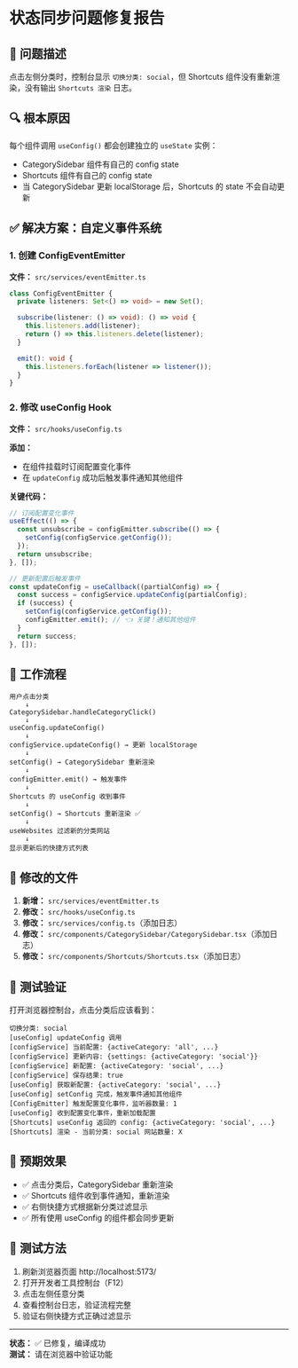 # 状态同步问题修复报告

## 🐛 问题描述
点击左侧分类时，控制台显示 `切换分类: social`，但 Shortcuts 组件没有重新渲染，没有输出 `Shortcuts 渲染` 日志。

## 🔍 根本原因
每个组件调用 `useConfig()` 都会创建独立的 `useState` 实例：
- CategorySidebar 组件有自己的 config state
- Shortcuts 组件有自己的 config state
- 当 CategorySidebar 更新 localStorage 后，Shortcuts 的 state 不会自动更新

## ✅ 解决方案：自定义事件系统

### 1. 创建 ConfigEventEmitter
**文件：** `src/services/eventEmitter.ts`

```typescript
class ConfigEventEmitter {
  private listeners: Set<() => void> = new Set();

  subscribe(listener: () => void): () => void {
    this.listeners.add(listener);
    return () => this.listeners.delete(listener);
  }

  emit(): void {
    this.listeners.forEach(listener => listener());
  }
}
```

### 2. 修改 useConfig Hook
**文件：** `src/hooks/useConfig.ts`

**添加：**
- 在组件挂载时订阅配置变化事件
- 在 `updateConfig` 成功后触发事件通知其他组件

**关键代码：**
```typescript
// 订阅配置变化事件
useEffect(() => {
  const unsubscribe = configEmitter.subscribe(() => {
    setConfig(configService.getConfig());
  });
  return unsubscribe;
}, []);

// 更新配置后触发事件
const updateConfig = useCallback((partialConfig) => {
  const success = configService.updateConfig(partialConfig);
  if (success) {
    setConfig(configService.getConfig());
    configEmitter.emit(); // 👈 关键！通知其他组件
  }
  return success;
}, []);
```

## 🔄 工作流程

```
用户点击分类
    ↓
CategorySidebar.handleCategoryClick()
    ↓
useConfig.updateConfig()
    ↓
configService.updateConfig() → 更新 localStorage
    ↓
setConfig() → CategorySidebar 重新渲染
    ↓
configEmitter.emit() → 触发事件
    ↓
Shortcuts 的 useConfig 收到事件
    ↓
setConfig() → Shortcuts 重新渲染 ✅
    ↓
useWebsites 过滤新的分类网站
    ↓
显示更新后的快捷方式列表
```

## 📝 修改的文件

1. **新增：** `src/services/eventEmitter.ts`
2. **修改：** `src/hooks/useConfig.ts`
3. **修改：** `src/services/config.ts`（添加日志）
4. **修改：** `src/components/CategorySidebar/CategorySidebar.tsx`（添加日志）
5. **修改：** `src/components/Shortcuts/Shortcuts.tsx`（添加日志）

## 🧪 测试验证

打开浏览器控制台，点击分类后应该看到：

```
切换分类: social
[useConfig] updateConfig 调用
[configService] 当前配置: {activeCategory: 'all', ...}
[configService] 更新内容: {settings: {activeCategory: 'social'}}
[configService] 新配置: {activeCategory: 'social', ...}
[configService] 保存结果: true
[useConfig] 获取新配置: {activeCategory: 'social', ...}
[useConfig] setConfig 完成，触发事件通知其他组件
[ConfigEmitter] 触发配置变化事件，监听器数量: 1
[useConfig] 收到配置变化事件，重新加载配置
[Shortcuts] useConfig 返回的 config: {activeCategory: 'social', ...}
[Shortcuts] 渲染 - 当前分类: social 网站数量: X
```

## 🎯 预期效果

- ✅ 点击分类后，CategorySidebar 重新渲染
- ✅ Shortcuts 组件收到事件通知，重新渲染
- ✅ 右侧快捷方式根据新分类过滤显示
- ✅ 所有使用 useConfig 的组件都会同步更新

## 🚀 测试方法

1. 刷新浏览器页面 http://localhost:5173/
2. 打开开发者工具控制台（F12）
3. 点击左侧任意分类
4. 查看控制台日志，验证流程完整
5. 验证右侧快捷方式正确过滤显示

---

**状态：** ✅ 已修复，编译成功  
**测试：** 请在浏览器中验证功能
